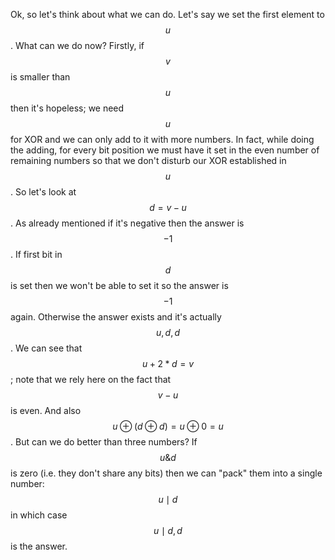 Ok, so let's think about what we can do.  Let's say we set the first element to $$u$$.  What can we do now?  Firstly, if $$v$$ is smaller than $$u$$ then it's hopeless; we need $$u$$ for XOR and we can only add to it with more numbers.  In fact, while doing the adding, for every bit position we must have it set in the even number of remaining numbers so that we don't disturb our XOR established in $$u$$.  So let's look at $$d = v - u$$.  As already mentioned if it's negative then the answer is $$-1$$.  If first bit in $$d$$ is set then we won't be able to set it so the answer is $$-1$$ again.  Otherwise the answer exists and it's actually $$u, d, d$$.  We can see that $$u + 2*d = v$$; note that we rely here on the fact that $$v-u$$ is even.  And also $$u \oplus (d \oplus d) = u \oplus 0 = u$$.  But can we do better than three numbers?  If $$u \& d$$ is zero (i.e. they don't share any bits) then we can "pack" them into a single number: $$u \mid d$$ in which case $$u \mid d, d$$ is the answer.
